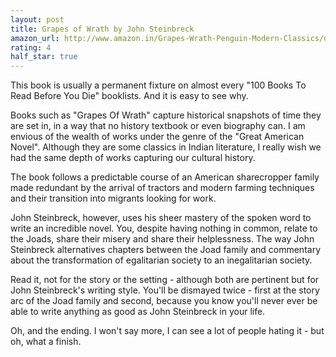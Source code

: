 ```yaml
---
layout: post
title: Grapes of Wrath by John Steinbreck
amazon_url: http://www.amazon.in/Grapes-Wrath-Penguin-Modern-Classics/dp/0141185066/ref=sr_1_1?ie=UTF8&qid=1482345786&sr=8-1&keywords=grapes+of+wrath
rating: 4
half_star: true
---
```


This book is usually a permanent fixture on almost every "100 Books To Read
Before You Die" booklists. And it is easy to see why.

Books such as "Grapes Of Wrath" capture historical snapshots of time they are
set in, in a way that no history textbook or even biography can. I am
envious of the wealth of works under the genre of the "Great American Novel".
Although they are some classics in Indian literature, I really wish we had the
same depth of works capturing our cultural history.

The book follows a predictable course of an American sharecropper family made
redundant by the arrival of tractors and modern farming techniques and their
transition into migrants looking for work.

John Steinbreck, however, uses his sheer mastery of the spoken word to write
an incredible novel. You, despite having nothing in common, relate to the Joads,
share their misery and share their helplessness. The way John Steinbreck
alternatives chapters between the Joad family and commentary about the
transformation of egalitarian society to an inegalitarian society.

Read it, not for the story or the setting - although both are pertinent but
for John Steinbreck's writing style. You'll be dismayed twice - first at
the story arc of the Joad family and second, because you know you'll never
ever be able to write anything as good as John Steinbreck in your life.

Oh, and the ending. I won't say more, I can see a lot of people hating it -
but oh, what a finish. 
